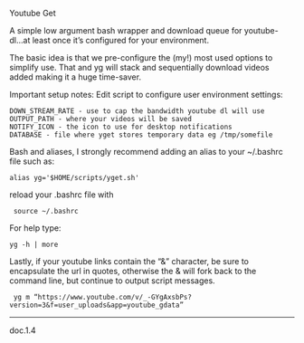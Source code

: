 Youtube Get

A simple low argument bash wrapper and download queue for youtube-dl...at least once it’s configured for your environment.

The basic idea is that we pre-configure the (my!) most used options to simplify use. That and yg will stack and sequentially download videos added making it a huge time-saver.

Important setup notes: Edit script to configure user environment settings:

    DOWN_STREAM_RATE - use to cap the bandwidth youtube dl will use
    OUTPUT_PATH - where your videos will be saved
    NOTIFY_ICON - the icon to use for desktop notifications
    DATABASE - file where yget stores temporary data eg /tmp/somefile

Bash and aliases, I strongly recommend adding an alias to your ~/.bashrc file such as:

    alias yg='$HOME/scripts/yget.sh'

reload your .bashrc file with 

     source ~/.bashrc
     
For help type:

    yg -h | more

Lastly, if your youtube links contain the “&” character, be sure to encapsulate the url in quotes, otherwise the & will fork back to the command line, but continue to output script messages.

     yg m “https://www.youtube.com/v/_-GYgAxsbPs?version=3&f=user_uploads&app=youtube_gdata”

-------
doc.1.4


